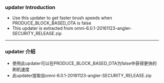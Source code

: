 ### updater Introduction

 * Use this updater to get faster brush speeds when PRODUCE_BLOCK_BASED_OTA is false
 * This updater is extracted from omni-6.0.1-20161123-angler-SECURITY_RELEASE.zip


-------------------------------------------------------------------------------

### updater 介绍

  * 使用此updater可以在PRODUCE_BLOCK_BASED_OTA为false中获得更快的刷机速度
  * 此updater提取自omni-6.0.1-20161123-angler-SECURITY_RELEASE.zip


